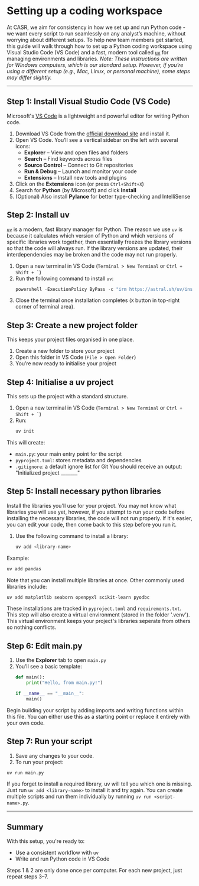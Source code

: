# Setting up a coding workspace
At CASR, we aim for consistency in how we set up and run Python code - we want every script to run seamlessly on any analyst’s machine, without worrying about different setups.
To help new team members get started, this guide will walk through how to set up a Python coding workspace using Visual Studio Code (VS Code) and a fast, modern tool called [`uv`](https://github.com/astral-sh/uv) for managing environments and libraries.
*Note: These instructions are written for Windows computers, which is our standard setup. However, if you’re using a different setup (e.g., Mac, Linux, or personal machine), some steps may differ slightly.*

---

## Step 1: Install Visual Studio Code (VS Code)
Microsoft's [VS Code](https://code.visualstudio.com/) is a lightweight and powerful editor for writing Python code.
1. Download VS Code from the [official download site](https://code.visualstudio.com/download) and install it.
2. Open VS Code. You’ll see a vertical sidebar on the left with several icons:
   - **Explorer** – View and open files and folders  
   - **Search** – Find keywords across files  
   - **Source Control** – Connect to Git repositories  
   - **Run & Debug** – Launch and monitor your code  
   - **Extensions** – Install new tools and plugins
3. Click on the **Extensions** icon (or press `Ctrl+Shift+X`)
4. Search for **Python** (by Microsoft) and click **Install**
5. (Optional) Also install **Pylance** for better type-checking and IntelliSense


## Step 2: Install uv
[`uv`](https://github.com/astral-sh/uv) is a modern, fast library manager for Python. 
The reason we use `uv` is because it calculates which version of Python and which versions of specific libraries work together, then essentially freezes the library versions so that the code will always run. 
If the library versions are updated, their interdependencies may be broken and the code may not run properly.
1. Open a new terminal in VS Code (`Terminal > New Terminal` or ``` Ctrl + Shift + ` ```)
2. Run the following command to install `uv`:
   ```powershell
   powershell -ExecutionPolicy ByPass -c "irm https://astral.sh/uv/install.ps1 | iex"
   ```
3. Close the terminal once installation completes (`X` button in top-right corner of terminal area).


## Step 3: Create a new project folder
This keeps your project files organised in one place.
1. Create a new folder to store your project
2. Open this folder in VS Code (`File > Open Folder`)
3. You’re now ready to initialise your project


## Step 4: Initialise a uv project
This sets up the project with a standard structure.
1. Open a new terminal in VS Code (`Terminal > New Terminal` or ``` Ctrl + Shift + ` ```)
2. Run:
   ```bash
   uv init
   ```
This will create:
- `main.py`: your main entry point for the script  
- `pyproject.toml`: stores metadata and dependencies  
- `.gitignore`: a default ignore list for Git
You should receive an output: "Initialized project _______"



## Step 5: Install necessary python libraries
Install the libraries you'll use for your project. You may not know what libraries you will use yet, however, if you attempt to run your code before installing the necessary libraries, the code will not run properly. If it's easier, you can edit your code, then come back to this step before you run it. 
1. Use the following command to install a library:
   ```bash
   uv add <library-name>
   ```
Example:
```bash
uv add pandas
```
Note that you can install multiple libraries at once. Other commonly used libraries include:
```bash
uv add matplotlib seaborn openpyxl scikit-learn pyodbc
```
These installations are tracked in `pyproject.toml` and `requirements.txt`.
This step will also create a virtual environment (stored in the folder '.venv'). This virtual environment keeps your project's libraries seperate from others so nothing conflicts. 


## Step 6: Edit main.py
1. Use the **Explorer** tab to open `main.py`
2. You’ll see a basic template:
   ```python
   def main():
       print("Hello, from main.py!")

   if __name__ == "__main__":
       main()
   ```
Begin building your script by adding imports and writing functions within this file. You can either use this as a starting point or replace it entirely with your own code.


## Step 7: Run your script
1. Save any changes to your code. 
2. To run your project:
```bash
uv run main.py
```
If you forget to install a required library, uv will tell you which one is missing. Just run `uv add <library-name>` to install it and try again.
You can create multiple scripts and run them individually by running `uv run <script-name>.py`.

---


## Summary
With this setup, you're ready to:
- Use a consistent workflow with `uv`
- Write and run Python code in VS Code

Steps 1 & 2 are only done once per computer. For each new project, just repeat steps 3–7.
